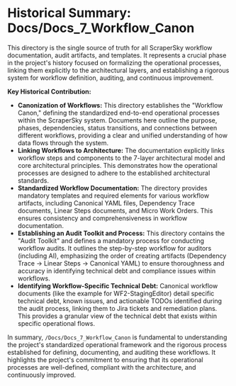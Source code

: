 # Historical Summary: Docs/Docs_7_Workflow_Canon

This directory is the single source of truth for all ScraperSky workflow documentation, audit artifacts, and templates. It represents a crucial phase in the project's history focused on formalizing the operational processes, linking them explicitly to the architectural layers, and establishing a rigorous system for workflow definition, auditing, and continuous improvement.

**Key Historical Contribution:**

*   **Canonization of Workflows:** This directory establishes the "Workflow Canon," defining the standardized end-to-end operational processes within the ScraperSky system. Documents here outline the purpose, phases, dependencies, status transitions, and connections between different workflows, providing a clear and unified understanding of how data flows through the system.
*   **Linking Workflows to Architecture:** The documentation explicitly links workflow steps and components to the 7-layer architectural model and core architectural principles. This demonstrates how the operational processes are designed to adhere to the established architectural standards.
*   **Standardized Workflow Documentation:** The directory provides mandatory templates and required elements for various workflow artifacts, including Canonical YAML files, Dependency Trace documents, Linear Steps documents, and Micro Work Orders. This ensures consistency and comprehensiveness in workflow documentation.
*   **Establishing an Audit Toolkit and Process:** This directory contains the "Audit Toolkit" and defines a mandatory process for conducting workflow audits. It outlines the step-by-step workflow for auditors (including AI), emphasizing the order of creating artifacts (Dependency Trace -> Linear Steps -> Canonical YAML) to ensure thoroughness and accuracy in identifying technical debt and compliance issues within workflows.
*   **Identifying Workflow-Specific Technical Debt:** Canonical workflow documents (like the example for WF2-StagingEditor) detail specific technical debt, known issues, and actionable TODOs identified during the audit process, linking them to Jira tickets and remediation plans. This provides a granular view of the technical debt that exists within specific operational flows.

In summary, `/Docs/Docs_7_Workflow_Canon` is fundamental to understanding the project's standardized operational framework and the rigorous process established for defining, documenting, and auditing these workflows. It highlights the project's commitment to ensuring that its operational processes are well-defined, compliant with the architecture, and continuously improved.